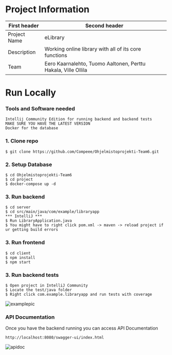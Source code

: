 # Project Information

|    First header  |    Second header             |
| ------------------ | ------------------------------------------- |
| Project Name              | eLibrary |
| Description        |  Working online library with all of its core functions                         |
| Team | Eero Kaarnalehto, Tuomo Aaltonen, Perttu Hakala, Ville Ollila                                |

# Run Locally

### Tools and Software needed
```
Intellij Community Edition for running backend and backend tests
MAKE SURE YOU HAVE THE LATEST VERSION
Docker for the database
```
###

### 1. Clone repo

```
$ git clone https://github.com/Compeee/Ohjelmistoprojekti-Team6.git
```

### 2. Setup Database

```
$ cd Ohjelmistoprojekti-Team6
$ cd project
$ docker-compose up -d
```

### 3. Run backend
```
$ cd server 
$ cd src/main/java/com/example/libraryapp
*** IntelliJ ***
$ Run LibraryApplication.java
$ You might have to right click pom.xml -> maven -> reload project if ur getting build errors
```
### 3. Run frontend
```
$ cd client 
$ npm install
$ npm start
```
### 3. Run backend tests
```
$ Open project in IntelliJ Community
$ Locate the test/java folder
$ Right click com.example.libraryapp and run tests with coverage
```
![examplepic](https://i.imgur.com/F6Dtusr.png)

### API Documentation

Once you have the backend running you can access API Documentation

```
http://localhost:8080/swagger-ui/index.html
```
![apidoc](https://i.imgur.com/FeuaTKJ.png)
